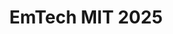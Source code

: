 ---
title: "EmTech MIT 2025"
startDate: 2025-11-04
location:
  city: "Cambridge"
  country: "USA"
url: "https://emtechmit.com/"
image: "/images/14.png"
featured: true
eventType: ["AI"]
region: "Americas"
---